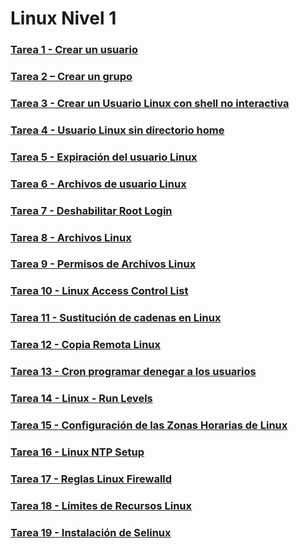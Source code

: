 # Linux Nivel 1

### [Tarea 1 - Crear un usuario](https://github.com/javi-rod/kodekloud-engineer-tasks/tree/master/ESP/LINUX/LinuxN1/Tarea01_Crear_usuario.md)

### [Tarea 2 – Crear un grupo](https://github.com/javi-rod/kodekloud-engineer-tasks/tree/master/ESP/LINUX/LinuxN1/Tarea02_Crear_grupo.md)

### [Tarea 3 - Crear un Usuario Linux con shell no interactiva](https://github.com/javi-rod/kodekloud-engineer-tasks/tree/master/ESP/LINUX/LinuxN1/Tarea03_Usuario_shell_no_interactiva.md)

### [Tarea 4 - Usuario Linux sin directorio home](https://github.com/javi-rod/kodekloud-engineer-tasks/tree/master/ESP/LINUX/LinuxN1/Tarea04_Usuario_sin_home.md)

### [Tarea 5 - Expiración del usuario Linux](https://github.com/javi-rod/kodekloud-engineer-tasks/tree/master/ESP/LINUX/LinuxN1/Tarea05_Expiracion_usuario_Linux.md)

### [Tarea 6 - Archivos de usuario Linux](https://github.com/javi-rod/kodekloud-engineer-tasks/tree/master/ESP/LINUX/LinuxN1/Tarea06_Archivos_de_usuario.md)

### [Tarea 7 - Deshabilitar Root Login](https://github.com/javi-rod/kodekloud-engineer-tasks/tree/master/ESP/LINUX/LinuxN1/Tarea07_Deshabilitar_root_login.md)

### [Tarea 8 - Archivos Linux](https://github.com/javi-rod/kodekloud-engineer-tasks/tree/master/ESP/LINUX/LinuxN1/Tarea08_Archivos_Linux.md)

### [Tarea 9 - Permisos de Archivos Linux](https://github.com/javi-rod/kodekloud-engineer-tasks/tree/master/ESP/LINUX/LinuxN1/Tarea09_Permisos_archivos.md)

### [Tarea 10 - Linux Access Control List](https://github.com/javi-rod/kodekloud-engineer-tasks/tree/master/ESP/LINUX/LinuxN1/Tarea10_ACL.md)

### [Tarea 11 - Sustitución de cadenas en Linux](https://github.com/javi-rod/kodekloud-engineer-tasks/tree/master/ESP/LINUX/LinuxN1/Tarea11_Sustitucion_cadenas.md)

### [Tarea 12 - Copia Remota Linux](https://github.com/javi-rod/kodekloud-engineer-tasks/tree/master/ESP/LINUX/LinuxN1/Tarea12_Copia_remota.md)

### [Tarea 13 - Cron programar denegar a los usuarios](https://github.com/javi-rod/kodekloud-engineer-tasks/tree/master/ESP/LINUX/LinuxN1/Tarea13_Cron.md)

### [Tarea 14 - Linux - Run Levels](https://github.com/javi-rod/kodekloud-engineer-tasks/tree/master/ESP/LINUX/LinuxN1/Tarea14_run_levels.md)

### [Tarea 15 - Configuración de las Zonas Horarias de Linux](https://github.com/javi-rod/kodekloud-engineer-tasks/tree/master/ESP/LINUX/LinuxN1/Tarea15_Configuracion_horaria.md)

### [Tarea 16 - Linux NTP Setup](https://github.com/javi-rod/kodekloud-engineer-tasks/tree/master/ESP/LINUX/LinuxN1/Tarea16_NTP.md)

### [Tarea 17 - Reglas Linux Firewalld](https://github.com/javi-rod/kodekloud-engineer-tasks/tree/master/ESP/LINUX/LinuxN1/Tarea17_Reglas_Firewalld.md)

### [Tarea 18 - Límites de Recursos Linux](https://github.com/javi-rod/kodekloud-engineer-tasks/tree/master/ESP/LINUX/LinuxN1/Tarea18_Limite_recursos.md)

### [Tarea 19 - Instalación de Selinux](https://github.com/javi-rod/kodekloud-engineer-tasks/tree/master/ESP/LINUX/LinuxN1/Tarea19_Instalar_Selinux.md)
